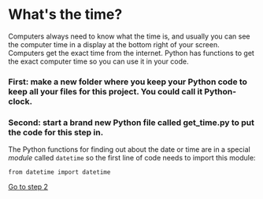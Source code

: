 # What's the time?

Computers always need to know what the time is, and usually you can see the computer time in a display at the bottom right of your screen. Computers get the exact time from the internet. Python has functions to get the exact computer time so you can use it in your code.

### First: make a new folder where you keep your Python code to keep all your files for this project. You could call it Python-clock.

### Second: start a brand new Python file called get_time.py to put the code for this step in.

The Python functions for finding out about the date or time are in a special *module* called ```datetime``` so the first line of code needs to import this module:

```
from datetime import datetime
```



[Go to step 2](Step2-Make-a-digital-clock)
